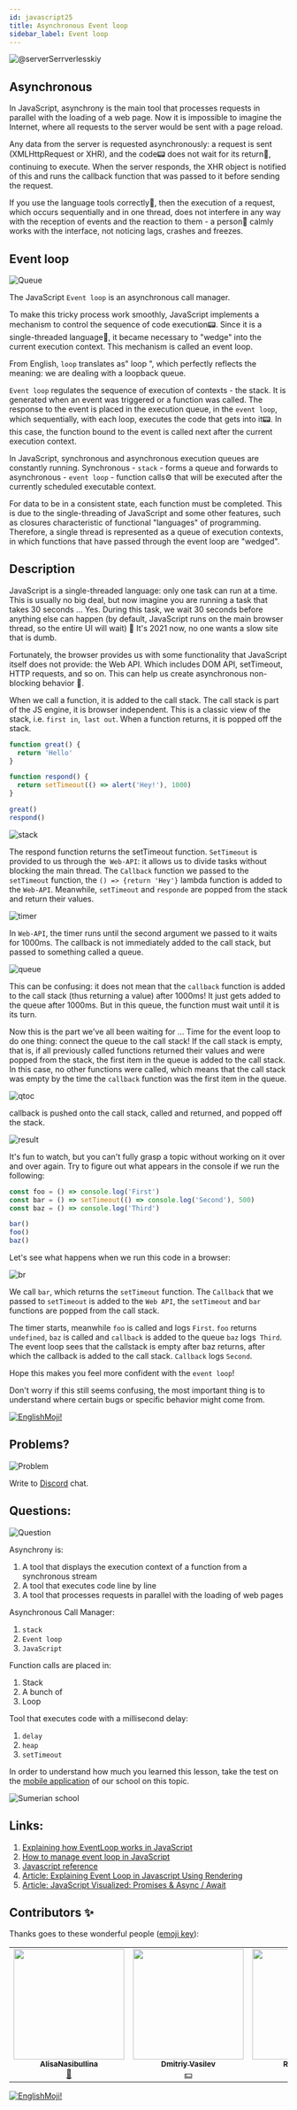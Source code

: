 ```yaml
---
id: javascript25
title: Asynchronous Event loop
sidebar_label: Event loop
---
```


![@serverSerrverlesskiy](/img/javascript/headers/26.jpg)

## Asynchronous

In JavaScript, asynchrony is the main tool that processes requests in parallel with the loading of a web page. Now it is impossible to imagine the Internet, where all requests to the server would be sent with a page reload.

Any data from the server is requested asynchronously: a request is sent (XMLHttpRequest or XHR), and the code📟 does not wait for its return🔄, continuing to execute. When the server responds, the XHR object is notified of this and runs the callback function that was passed to it before sending the request.

If you use the language tools correctly👅, then the execution of a request, which occurs sequentially and in one thread, does not interfere in any way with the reception of events and the reaction to them - a person👨 calmly works with the interface, not noticing lags, crashes and freezes.

## Event loop

![Queue](https://media.giphy.com/media/5YuhLwDgrgtRVwI7OY/giphy.gif)

The JavaScript `Event loop` is an asynchronous call manager.

To make this tricky process work smoothly, JavaScript implements a mechanism to control the sequence of code execution📟. Since it is a single-threaded language👅, it became necessary to "wedge" into the current execution context. This mechanism is called an event loop.

From English, `loop` translates as" loop ", which perfectly reflects the meaning: we are dealing with a loopback queue.

`Event loop` regulates the sequence of execution of contexts - the stack. It is generated when an event was triggered or a function was called. The response to the event is placed in the execution queue, in the `event loop`, which sequentially, with each loop, executes the code that gets into it📟. In this case, the function bound to the event is called next after the current execution context.

In JavaScript, synchronous and asynchronous execution queues are constantly running. Synchronous - `stack` - forms a queue and forwards to asynchronous - `event loop` - function calls⚙️ that will be executed after the currently scheduled executable context.

For data to be in a consistent state, each function must be completed. This is due to the single-threading of JavaScript and some other features, such as closures characteristic of functional "languages" of programming. Therefore, a single thread is represented as a queue of execution contexts, in which functions that have passed through the event loop are "wedged".

## Description

JavaScript is a single-threaded language: only one task can run at a time. This is usually no big deal, but now imagine you are running a task that takes 30 seconds ... Yes. During this task, we wait 30 seconds before anything else can happen (by default, JavaScript runs on the main browser thread, so the entire UI will wait) 😬 It's 2021 now, no one wants a slow site that is dumb.

Fortunately, the browser provides us with some functionality that JavaScript itself does not provide: the Web API. Which includes DOM API, setTimeout, HTTP requests, and so on. This can help us create asynchronous non-blocking behavior 🚀.

When we call a function, it is added to the call stack. The call stack is part of the JS engine, it is browser independent. This is a classic view of the stack, i.e. `first in`,` last out`. When a function returns, it is popped off the stack.

```javascript
function great() {
  return 'Hello'
}

function respond() {
  return setTimeout(() => alert('Hey!'), 1000)
}

great()
respond()
```

![stack](/img/javascript/27/stack.gif)

The respond function returns the setTimeout function. `SetTimeout` is provided to us through the` Web-API`: it allows us to divide tasks without blocking the main thread. The `Callback` function we passed to the` setTimeout` function, the `() => {return 'Hey'}` lambda function is added to the `Web-API`. Meanwhile, `setTimeout` and `responde` are popped from the stack and return their values.

![timer](/img/javascript/27/timer.gif)

In `Web-API`, the timer runs until the second argument we passed to it waits for 1000ms. The callback is not immediately added to the call stack, but passed to something called a queue.

![queue](/img/javascript/27/queue.gif)

This can be confusing: it does not mean that the `callback` function is added to the call stack (thus returning a value) after 1000ms! It just gets added to the queue after 1000ms. But in this queue, the function must wait until it is its turn.

Now this is the part we've all been waiting for ... Time for the event loop to do one thing: connect the queue to the call stack! If the call stack is empty, that is, if all previously called functions returned their values ​​and were popped from the stack, the first item in the queue is added to the call stack. In this case, no other functions were called, which means that the call stack was empty by the time the `callback` function was the first item in the queue.

![qtoc](/img/javascript/27/qtoc.gif)

callback is pushed onto the call stack, called and returned, and popped off the stack.

![result](/img/javascript/27/res.gif)

It's fun to watch, but you can't fully grasp a topic without working on it over and over again. Try to figure out what appears in the console if we run the following:

```jsx
const foo = () => console.log('First')
const bar = () => setTimeout(() => console.log('Second'), 500)
const baz = () => console.log('Third')

bar()
foo()
baz()
```

Let's see what happens when we run this code in a browser:

![br](/img/javascript/27/br.gif)

We call `bar`, which returns the `setTimeout` function.
The `Callback` that we passed to `setTimeout` is added to the `Web API`, the `setTimeout` and `bar` functions are popped from the call stack.

The timer starts, meanwhile `foo` is called and logs `First`. `foo` returns `undefined`, `baz` is called and `callback` is added to the queue
`baz` logs` Third`. The event loop sees that the callstack is empty after baz returns, after which the callback is added to the call stack.
`Callback` logs `Second`.

Hope this makes you feel more confident with the `event loop`!

Don't worry if this still seems confusing, the most important thing is to understand where certain bugs or specific behavior might come from.

 [![EnglishMoji!](/img/logo/englishmoji.png)](https://apps.apple.com/kz/app/englishmoji/id6450254885)

## Problems?

![Problem](https://media.giphy.com/media/xTiTnGeUsWOEwsGoG4/giphy.gif)

Write to [Discord](https://discord.gg/6GDAfXn) chat.

## Questions:

![Question](https://media.giphy.com/media/l0HlRnAWXxn0MhKLK/giphy.gif)

Asynchrony is:

1. A tool that displays the execution context of a function from a synchronous stream
2. A tool that executes code line by line
3. A tool that processes requests in parallel with the loading of web pages

Asynchronous Call Manager:

1. `stack`
2. `Event loop`
3. `JavaScript`

Function calls are placed in:

1. Stack
2. A bunch of
3. Loop

Tool that executes code with a millisecond delay:

1. `delay`
2. `heap`
3. `setTimeout`

<!--
![Description](https://media.giphy.com/media/xT5LMLJOHGWW0PfcYg/giphy.gif)

Схема цикла событий:

![for](/img/javascript/26/00.png)

`Event loop` — это бесконечный цикл, который берёт события из очереди и обрабатывает их.

`Heap` (куча) — объекты собраны в кучу, которая есть не что иное, как название для наименее структурированной части памяти.

`Stack` (стопка, стек) — репрезентация единственного потока выполнения JavaScript-кода📟 . Вызовы функций⚙️ помещаются в стек.

`Browser or Web API’s` (браузерные или веб API) — встроены в браузер и способны предоставлять данные из браузера и окружающей компьютерной🖥️ среды и давать возможность выполнять с ними полезные и сложные вещи.

![for](/img/javascript/26/01.png)

## Примеры

![math](https://media.giphy.com/media/3orieN7HEHI0tw8x5C/giphy.gif)

### Пример кода 1

```javascript
function main() {
  console.log('A')
  setTimeout(function exec() {
    console.log('B')
  }, 0)
  console.log('C')
}
main()
// Output
// A
// C
// B
```

Здесь мы видим функцию⚙️ `main`, включающую в себя два 2️⃣ `console.log`, выводящих в консоль `A` и `C`. Между ними находится `setTimeout`, вызов которого выведет в консоль `B` после ожидания в 0 секунд.

![for](/img/javascript/26/02.png)

1. Вызов функции `main` сначала поместит её в стек (в качестве первого элемента `frame`). Потом браузер поместит в стек первое выражение функции `main`, которое представляет собой `console.log('A\)`. Это выражение выполняется и, после завершения, удаляется ➖ из стека. Буква `A` выводится в консоль.
2. Следующее выражение `setTimeout()` с коллбэком `exec()` и временем ожидания в `0` секунд помещается в стек вызовов и выполнение начинается. Функция `setTimeout` использует API браузера для задержки вызова предоставленной функции. Элемент `frame` удаляется ➖ из стека сразу после завершения передачи таймера браузерному API.
3. `console.log('C')` помещается в стек, пока в браузере запускается таймер для вызова функции `exec()`. В этом конкретном случае, поскольку время ожидания составляет `0` секунд, коллбэк (функция `exec()`) будет помещён в `message queue` (очередь сообщений), сразу после того как браузер его получит (в идеале).
4. После выполнения последнего выражения функции `main`, элемент `main` удаляется ➖ из стека вызовов `call stack`, оставляя его пустым. Стек вызовов должен быть пустым, для того чтобы браузер поместил в него элемент из `message queue`. Именно по этой причине даже если в `setTimeout` указано время ожидания в `0` секунд, функция `exec()` не выполняется, пока не закончится выполнение всех элементов в стеке вызовов.
5. Теперь функция `exec()` помещается в стек вызовов и выполняется. Буква `B` выводится в консоль. Вот он — цикл событий `Event Loop` JavaScript.

Таким образом аргумент `delay` в `setTimeout(function, delayTime)` не означает точное время задержки, после которого функция выполнится. Он означает минимальное время ожидания, после которого в какой-нибудь момент времени, функция будет вызвана.

![Wow](https://media.giphy.com/media/QXPmPdudTz4So2P4OQ/giphy.gif)

### Пример кода 2

```javascript
function main() {
  console.log('A')
  setTimeout(function exec() {
    console.log('B')
  }, 0)
  runWhileLoopForNSeconds(3)
  console.log('C')
}

main()

function runWhileLoopForNSeconds(sec) {
  let start = Date.now(),
    now = start
  while (now - start < sec * 1000) {
    now = Date.now()
  }
}
// Output
// A
// C
// B
```

Функция⚙️ `runWhileLoopForNSeconds()` делает именно то, что отражено в её названии. Она постоянно проверяет, прошло ли со времени её вызова то количество секунд, которое передано аргументом. Главное, что нужно помнить — что цикл `while` является блокирующим выражением, и это означает, что его выполнение происходит в стеке вызовов и не использует браузерные API. Таким образом он блокирует все последующие выражения, пока не выполнится до конца.

![for](/img/javascript/26/03.png)

В коде📟 выше, даже несмотря на то, что `setTimeout` имеет задержку в 0 секунд и цикл `while` выполняется 3 секунды, функция⚙️ `exec()` застрянет в очереди сообщений💬. Цикл `while` будет выполняться в стеке вызовов (в котором один поток), пока не пройдет 3 секунды. И только после того, как стек вызовов опустеет, функция⚙️ `exec()` будет помещена в стек и выполнена.

Таким образом аргумент `delay` в `setTimeout()` не гарантирует начала выполнения после завершения указанной задержки. Он является минимальным временем задержки.

## Контекст исполнения

![goes through the door](https://media.giphy.com/media/3o7TKswXkG2qVFIop2/giphy.gif)

JavaScript — интерпретируемый язык👅. Это значит, что любой код📟 проходит через интерпретатор, который исполняет его построчно. Но и здесь есть нюансы.

Как только скрипт попадает в интерпретатор, формируются глобальный контекст и глобальная область видимости, в которой держится `Variable Object`, или `VO` — объект переменных 🔔 .

Он формируется из переменных вида `Function Declaration` и атрибутов функции⚙️ по следующему принципу. Интерпретатор считывает код📟 и находит все объявления🗣️:

- переменных 🔔 по ключевому слову `var` (`const` или `let` в ES6 и выше);
- функций, объявленных ключевым словом `function`, без присваивания.

Это складывается в `VO` текущего контекста исполнения. Затем берётся `Variable Object` внешней области видимости и к нему добавляется ➕ сформированный выше `VO`. Сверху он дополняется параметрами функции⚙️ и их значениями на момент исполнения.

При этом нет разницы, в каком месте функции⚙️ они определяются. Переменная 🔔 может быть определена в любой части кода📟 , как и функция⚙️.

Рассмотрим скрипт:

```javascript
var a = 10
var c = 7
function func(a, b, d) {
  console.log(a, b, c, d)
  c = a + d
}
var b = 3
func(10, a, b)
console.log(c)
```

`VO` этого скрипта формируется:

1. Из переменной 🔔 `a`, значение которой — `undefined`.
2. Переменной 🔔 `c`, значение которой — `undefined`.
3. Переменной 🔔 `b`, значение которой — `undefined`.
4. Функции `func` с соответствующим телом.

Затем скрипт начнет исполняться по следующему сценарию:

1. В переменную 🔔 `a` запишется значение `10`.
2. В переменную 🔔`c` запишется значение `7`.
3. В переменную 🔔 `b` запишется значение `3`.
4. Будет вызвана функция `func`.
5. Создается контекст исполнения функции `func`.
6. В `VO` контекста исполнения функции `func` будут записаны 🖊️ переменные 🔔 из внешней области видимости: `a`, `c` и `b`, c присвоенными значениями.
7. В `VO` контекста исполнения функции `func` будут созданы переменные 🔔 из списка аргументов; поскольку переменные 🔔 `a` и `b` уже существуют в VO, добавлена будет только переменная 🔔 `d` со значением `undefined`.
8. В переменную 🔔 `a` `VO` контекста исполнения функции `func` будет записано 🖊️ значение `10`.
9. В переменную 🔔 `b` `VO` контекста исполнения функции `func` будет записано 🖊️ значение переменной 🔔 a внешней области видимости — `10`.
10. В переменную 🔔 `d` `VO` контекста исполнения функции `func` будет записано 🖊️ значение переменной 🔔 `b` внешней области видимости — `3`.
11. Контекст исполнения функции `func` будет запущен.
12. В консоль выведется `10 10 7 3`.
13. В переменную 🔔 `c`, находящуюся во внешней области видимости, будет записано 🖊️ значение `13`.
14. Контекст выполнения функции `func` будет завершён. `VO` функции `func` будет удалён.
15. В консоль выведется `13`.

Теперь перепишем скрипт, добавив `setTimeout` с нулевым тайм-аутом у вызова функции⚙️:

```javascript
var a = 10
var c = 7
function func(a, b, d) {
  console.log(a, b, c, d)
  c = a + d
}
var b = 3
setTimeout(function () {
  func(10, a, b)
}, 0)
console.log(c)
```

На первый взгляд может показаться, что ничего не изменится и функция⚙️ `func` будет выполнена без задержки. Но это не так. На самом деле произойдёт следующее:

1. В переменную 🔔 `a` запишется значение `10`.
2. В переменную 🔔 `c` запишется значение `7`.
3. В переменную 🔔 `b` запишется значение `3`.
4. Функция `func` попадает в пул ожидания.
5. Создаётся контекст исполнения функции `func`.
6. По истечении `0` миллисекунд контекст исполнения функции `func` будет помещён в `event loop`.
7. В консоль выведется `7`.
8. В `VO` контекста исполнения функции `func` будут записаны 🖊️ переменные 🔔 из внешней области видимости: `a`, `c` и `b`, c присвоенными значениями.
9. В `VO` контекста исполнения функции `func` будут созданы переменные 🔔 из списка аргументов; поскольку переменные 🔔 `a` и `b` уже существуют в `VO`, добавлена будет только переменная 🔔 `d` со значением `undefined`.
10. В переменную 🔔 `a` `VO` контекста исполнения функции `func` будет записано 🖊️ значение `10`.
11. В переменную 🔔 `b` `VO` контекста исполнения функции `func` будет записано 🖊️ значение переменной 🔔 a внешней области видимости — `10`.
12. В переменную 🔔 `d` `VO` контекста исполнения функции `func` будет записано 🖊️ значение переменной 🔔 `b` внешней области видимости — `3`.
13. Контекст исполнения функции `func` будет запущен.
14. В консоль выведется `10 10 7 3`.
15. В переменную 🔔 `c`, находящуюся во внешней области видимости, будет записано 🖊️ значение `13`.
16. Контекст выполнения функции `func` будет завершён; `VO` функции `func` будет удалён.

<!-- ### Примеры

![Math](https://media.giphy.com/media/3o7btPCcdNniyf0ArS/giphy.gif)

`setTimeout` выводит контекст исполнения функции⚙️ из синхронного потока, помещая его в `event loop`. То же самое происходит и с регистрацией событий. Мы можем подписаться на событие при помощи функции⚙️ `addEventListener`. Передавая функцию⚙️ обратного вызова — `callback`, добавляем её в список функций⚙️, которые должны быть вызваны при срабатывании этого события.

Допустим, мы хотим нажатием на кнопку перекрасить её в красный цвет. Код📟 , который это выполняет, выглядит так:

```javascript
var button = document.querySelector('button')

button.addEventListener('click', function (evt) {
  button.style.background = '#f00'
})
```

Более сложный пример: есть две кнопки, первая перекрашивает фон страницы в красный цвет, а вторая — в жёлтый, но у второй перекрашивание фона завёрнуто в `setTimeout` с нулевой задержкой. И мы вручную вызываем событие нажатия сначала на жёлтую кнопку, а потом — на красную.

```javascript
var redButton = document.getElementById(‘red’)
redButton.addEventListener('click', function () {
  document.body.style.background = '#f00'
})
var yellowButton = document.getElementById(‘yellow’)
yellowButton.addEventListener(‘click’, function () {
setTimeout(function () {
         document.body.style.background = ‘#ff0’;
}, 0);
});
yellowButton.click();
redButton.click();
```

Обратите внимание, что исполнение коллбэков событий `click` на кнопках🖱️ при вызове из кода происходит сразу же, не попадая в `event loop`: `setTimeout` с нулевой задержкой отложил перекраску фона в жёлтый, но функция⚙️ сама была исполнена в момент вызова.

Это происходит из-за того, что события из кода📟 не требуется выполнять асинхронно. Действительно, в такой ситуации мы находимся в предсказуемом окружении, тогда как пользовательские события могут случаться в любой момент.

![Wow](https://media.giphy.com/media/M33UV4NDvkTHa/giphy.gif)


-->

In order to understand how much you learned this lesson, take the test on the [mobile application](http://onelink.to/njhc95) of our school on this topic.

![Sumerian school](/img/app.jpg)

## Links:

1. [Explaining how EventLoop works in JavaScript](https://medium.com/devschacht/javascript-eventloop-explained-f2dcf84e36ee)
2. [How to manage event loop in JavaScript](https://skillbox.ru/media/code/event_loop_chast_1)
3. [Javascript reference](https://javascript.ru/settimeout)
4. [Article: Explaining Event Loop in Javascript Using Rendering](https://bool.dev/blog/detail/obyasnenie-event-loop-v-javascript-s-pomoshchyu-vizualizatsii)
5. [Article: JavaScript Visualized: Promises & Async / Await](https://medium.com/@lydiahallie/javascript-visualized-promises-async-await-a3f1aad8a943)

## Contributors ✨

Thanks goes to these wonderful people ([emoji key](https://allcontributors.org/docs/en/emoji-key)):

<!-- ALL-CONTRIBUTORS-LIST:START - Do not remove or modify this section -->
<!-- prettier-ignore-start -->
<!-- markdownlint-disable -->
<table>
  <tr>
    <td align="center"><a href="https://github.com/AlisaNasibullina"><img src="https://avatars3.githubusercontent.com/u/74646904?s=460&v=4" width="200px;" alt=""/><br /><sub><b>AlisaNasibullina</b></sub></a><br /><a href="#mentoring-KoDim-React" title="Mentoring">📖</a></td>
    <td align="center"><a href="https://fullstackserverless.github.io/"><img src="https://avatars0.githubusercontent.com/u/6774813?v=4?s=200" width="200px;" alt=""/><br /><sub><b>Dmitriy Vasilev</b></sub></a><br /><a href="#financial-gHashTag" title="Financial">💵</a></td>
  <td align="center"><a href="https://github.com/Resoner2005"><img src="https://avatars1.githubusercontent.com/u/75675814?v=4?s=200" width="200px;" alt=""/><br /><sub><b>Resoner2005</b></sub></a><br /><a href="https://github.com/gHashTag/react-native-village/issues?q=author%3AResoner2005" title="Bug reports">🐛 🎨 </a></td>
  </tr>
</table>

<!-- markdownlint-restore -->
<!-- prettier-ignore-end -->

<!-- ALL-CONTRIBUTORS-LIST:END -->

[![EnglishMoji!](/img/logo/englishmoji.png)](https://apps.apple.com/kz/app/englishmoji/id6450254885)
